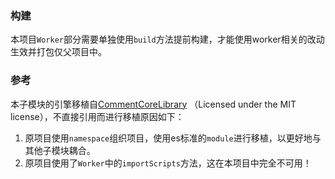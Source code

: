 ### 构建
本项目`Worker`部分需要单独使用`build`方法提前构建，才能使用worker相关的改动生效并打包仅父项目中。

### 参考
本子模块的引擎移植自[CommentCoreLibrary](https://github.com/jabbany/CommentCoreLibrary/) （Licensed under the MIT license），不直接引用而进行移植原因如下：
1. 原项目使用`namespace`组织项目，使用es标准的`module`进行移植，以更好地与其他子模块耦合。
2. 原项目使用了`Worker`中的`importScripts`方法，这在本项目中完全不可用！